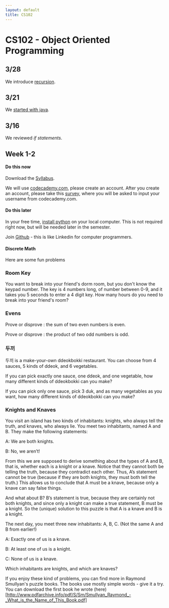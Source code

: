 ```yaml
---
layout: default
title: CS102
---
```


# CS102 - Object Oriented Programming


## 3/28

We introduce [recursion](/ggu/cs102/recursion).

## 3/21

We [started with java](/ggu/cs102/starting_java).

## 3/16

We reviewed *if statements*.


## Week 1-2

#### Do this now
Download the [Syllabus](/ggu/CS102.pdf).

We will use [codecademy.com](https://www.codecademy.com), please create an account.
After you create an account, please take this [survey](http://goo.gl/forms/ML0lixndSJ), where you will be asked to input your username from codecademy.com.

#### Do this later

In your free time, [install python](https://www.python.org/downloads/) on your local computer.
This is not required right now, but will be needed later in the semester.

Join [Github](https://github.com/join) - this is like Linkedin for computer programmers.


#### Discrete Math

Here are some fun problems

### Room Key
You want to break into your friend's dorm room, but you don't know the keypad number.
The key is 4 numbers long, of number between 0-9, and it takes you 5 seconds to enter a 4 digit key.
How many hours do you need to break into your friend's room?

### Evens
Prove or disprove : the sum of two even numbers is even.

Prove or disprove : the product of two odd numbers is odd.

### 두끼
두끼 is a make-your-own ddeokbokki restaurant. You can choose from 4 sauces, 5 kinds of ddeok, and 6 vegetables.

If you can pick exactly one sauce, one ddeok, and one vegetable, how many different kinds of ddeokbokki can you make?

If you can pick only one sauce, pick 3 duk, and as many vegetables as you want, how many different kinds of ddeokbokki can you make?

### Knights and Knaves

 You visit an island has two kinds of inhabitants: knights, who always tell the truth, and knaves, who always lie. You meet two inhabitants, named A and B. They make the following statements:

A: We are both knights.

B: No, we aren’t!

From this we are supposed to derive something about the types of A and B, that is, whether each is a knight or a knave. Notice that they cannot both be telling the truth, because they contradict each other. Thus, A’s statement cannot be true (because if they are both knights, they must both tell the truth.) This allows us to conclude that A must be a knave, because only a knave can say false things.

And what about B? B’s statement is true, because they are certainly not both knights, and since only a knight can make a true statement, B must be a knight. So the (unique) solution to this puzzle is that A is a knave and B is a knight.

The next day, you meet three new inhabitants: A, B, C. (Not the same A and B from earlier!)

A: Exactly one of us is a knave.

B: At least one of us is a knight.

C: None of us is a knave.

Which inhabitants are knights, and which are knaves?

If you enjoy these kind of problems, you can find more in Raymond Smullyan's puzzle books.
The books use mostly simple words - give it a try.
You can download the first book he wrote (here)[http://www.pdfarchive.info/pdf/S/Sm/Smullyan_Raymond_-_What_is_the_Name_of_This_Book.pdf]
